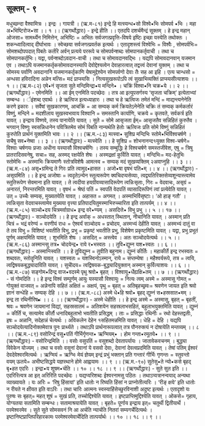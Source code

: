 ## सूक्तम् - ९
मधुच्छन्दा वैश्वामित्रः । इन्द्रः । गायत्री । 
(ऋ.म-८१) 
इन्द्रे हि मत्स्यन्ध•सो विश्वे•भिः सोमपर्व •भिः । 
महा अ•भिष्टिरोज•सा  ।। १ ।। 
(ऋगर्थोद्धारः) - इन्द्रे हीति ।। एतदपि दशर्चमैन्द्रं सूक्तम् । हे इन्द्र  महान् ओजसा= सामर्थ्येन निमित्तेन, अभिष्टिः = अभितः सर्वजगत्प्रवृत्ति-विषये इष्टिः इच्छा यस्येति तथोक्तः । शकन्ध्वादित्वाद् दीर्घाभावः ।  स्वेच्छया  सर्वजगत्प्रवर्तक  इत्यर्थः  । एतादृशस्त्वं विश्वेभिः =  विश्वैः , सोमपर्वभिः= सोमशब्दोपपदात् पिबतेः कर्तरि अर्वन्  प्रत्यये पररूपे  च  सोमपर्वन्शब्दः  सोमपानकर्तृवाची  । तथा च सोमपानकर्तृभिः। यद्वा, पर्वन्शब्दोऽवदान-वाची । तथा च सोमावदानवद्भिः । यद्यपि सोमावदानवान् यजमान एव । तथाऽपि यजमानकर्तृकसोमावदानस्यापि देवोद्देश्यत्वेन देवाहारत्वात् तद्वत्त्वं देवानां युक्तम् । तथा च सोमस्य पर्वाणि अवदानानि यजमानकर्तृकाणि येषामुद्देश्येन सोमपर्वणो देवाः तैः सह आ इहि । एत्य चान्धसो = अन्धसा हविरादिना अन्नेन मत्सि= मदं प्राप्स्यसि । नित्यसुखरूपोऽपि त्वं सुखाभिव्यक्तिं  प्राप्स्यसीत्याशयः ।। १ ।। 
(ऋ.म-८२) 
एमे•नं सृजता सुते मन्दिमिन्द्रा•य मन्दिने• । 
चक्रिं विश्वा•नि चक्र•ये   ।। २ ।। 
(ऋगर्थोद्धारः) - एमेनमिति ।। आ ईम् एनमिति पदच्छेदः । तत्र आ इत्युपसर्गस्य ‘सृजता चक्रिम्’ इत्येताभ्यां सम्बन्धः । र्इंशब्द एवार्थः । हे ऋत्विज इत्यध्याहारः । तथा च हे ऋत्विजः  तमेतं मन्दिं = माद्यन्त्यनेनेति करणे इकारः । सर्वेषां सुखकारणम्, आचक्रिं = आ सम्यक् कर्म क्रियतेऽनेनेति चक्रिः तं सम्यक् कर्मकर्तारं विष्णुं, मन्दिने = मदशीलाय सुखस्वभावाय विश्वानि = समस्तानि कार्याणि, चक्रये = कृतवते, सर्वकर्त्र  इति यावत् । इन्द्राय विष्णवे, तस्य पानायेति यावत् । सुते = सोमे आसृजता ईम्= आसृजतैव सन्निहितं कुरुतैव । भगवान् विष्णुः स्वसन्निधानेन पवित्रितमेव सोमं पिबति नान्यथेति हेतोः ऋत्विजः प्रति सोमे विष्णुं सन्निहितं कुरुतेति प्रार्थनं युक्तमिति भावः ।। २ ।।
(ऋ.म.-८३)
मत्स्वा• सुशिप्र मन्दिभिः स्तोमे•भिर्विश्वचर्षणे । 
सचैषु सव•नेष्वा ।। ३ ।। 
(ऋगर्थोद्धारः) - मत्स्वेति ।। हे सुशिप्र = शोभनानन्द१युक्त  विश्व-चर्षणे= विश्वाः चर्षणयः प्रजाः अधीना यस्यासौ विश्वचर्षणिः । तस्य सम्बुद्धिः हे विश्वचर्षणे समस्तजीवेश, एषु = त्रिषु प्रातरादिसवनेषु, सचा= सह, अस्मद् रक्षयेति शेषः । अस्मद्रक्षां कुर्विति यावत् । मन्दिभिः= मद-हेतुभिः स्तोमेभिः = अस्माभिः क्रियमाणैः स्तोत्रविशेषैः  आमत्स्व = सम्यक् मदं सुखव्यक्तिम् २अवाप्नुहि ।। ३ ।।
(ऋ.म.-८४) 
असृ•ग्रमिन्द्र ते गिरः प्रति त्वामुद•हासत ।
अजो•षा वृषभं पति•म् ।। ४ ।। 
(ऋगर्थोद्धारः) - असृग्रमिति ।। हे इन्द्र  अजोषाः = त्वदृतेऽन्येन स्तुत्यरूपेण क्वचिदप्यसेव्याः, त्वद्व्यतिरिक्तसेव्यशून्यास्त्वामेव स्तुतिरूपेण सेवमाना इति यावत् । ते त्वदीया हयग्रीवव्यासादिरूपेण त्वन्निःसृताः, गिरः = वेदवाचः, असृग्रं = अनारतं, निरन्तरमिति यावत् । वृषभं = श्रेष्ठं पतिं = स्वपतिं वेदपतिं व्यासादिरूपिणं त्वां प्रत्येवेति यावत् । उत् = उच्चैः सम्यक्, मुख्यतयेति यावत् । अहासत = अगमत् । अस्माभिर्विसृष्टाः। ‘ओ हाङ् गतौ’ । त्वन्निःसृता वेदवाचस्त्वामेव मुख्यया वृत्त्या प्रतिपादयितुमस्माभिरुच्चारिता इति तात्पर्यम् ।। ४ ।। 
(ऋ.म.-८५) 
सञ्चो•दय चित्रमर्वाग्राध• इन्द्र वरे•ण्यम् ।
असदित्ते• विभु प्रभु  ।। ५ ।। १७ ।।
(ऋगर्थोद्धारः) - सञ्चोदयेति ।। हे इन्द्र  अर्वाक् = अधस्तात् स्थितान्, नीचानिति यावत् । अस्मान् प्रति चित्रं = भद्रं वरेण्यं = वरणीयं राधः =  ऐश्वर्यं सञ्चोदय = प्रचोदय, अस्मभ्यं देहीति यावत् । अस्मभ्यं दातुं वा ते तव विभु = विशिष्टं भवतीति विभु, प्रभु = प्रकृष्टं भवतीति प्रभु, विशेषेण प्रकृष्टमिति  यावत् । यद्वा, प्रभु प्रभूतं पूर्णम् अक्षयमिति यावत् । शुभमिति शेषः । असदित् = अस्त्वेव । अतः सञ्चोदयेत्यर्थः ।। ५ ।।
(ऋ.म.-८६) 
अस्मान्त्सु तत्र• चोदयेन्द्र• राये र•भस्वतः ।।
तुवि•द्युम्न यश•स्वतः    ।। ६ ।। 
(ऋगर्थोद्धारः) - अस्मान्त्स्विति ।। हे  तुुविद्युम्न  = तुवीति बहुनाम। द्युम्नं कीर्तिः । महाकीर्ते इन्द्र  रभस्वतः = शब्दवतः, स्तोतॄनिति यावत् । यशस्वतः = यशस्विनोऽस्मान्, राये = सप्तम्येषा । महैश्वर्यरूपे, तत्र = त्वयि,  त्वद्विषयकबुद्ध्यादाविति यावत् ।  सुचोेदय= त्वद्विषयक-बुद्ध्यादियुक्तान् अस्मान् कुर्वित्याशयः ।। ६ ।।
(ऋ.म.-८७) 
सङ्गोम•दिन्द्र वाज•वदस्मे पृथु श्रवो• बृहत् ।
विश्वायु•र्धेह्यक्षि•तम्   ।। ७ ।। 
(ऋगर्थोद्धारः) - सं गोमदिति ।। हे इन्द्र  विश्वं सम्पूर्णम् आयुः यस्यासौ विश्वायुः = नित्यः त्वम् अस्मे = अस्मासु गोमत् = गोयुक्तं  वाजवत् = अन्नेनापि सहितं अक्षितं = अक्षयं, पृथु = बृहत् = अतिबृहच्छ्रवः= श्रवणेन जायत इति श्रवो ज्ञानं सन्धेहि = सम्यक् देहि ।। ७ ।। 
(ऋ.म.-८८) 
अस्मे धे•हि श्रवो• बृहद् द्युम्नं स•हस्रसात•मम् ।
इन्द्र ता रथिनीरिष•ः      ।। ८ ।। 
(ऋगर्थोद्धारः) - अस्मे धेहीति ।। हे इन्द्र  अस्मे = अस्मासु, बृहत् = बृहतीं, श्रवः = श्रवणेन जायमानां विद्यां, सहस्रसातमं = अतिशयेन सहस्रलाभसहितं, बहुलाभयुक्तमिति यावत् । द्युम्नं = कीर्तिं च, सत्यामेव कीर्तौ धनादिबहुलाभो भवतीति प्रसिद्धम् । ताः = प्रसिद्धाः रथिनीः = रथो देहस्तद्वतीः, इषः = अन्नानि, सदेहान्नं चेत्यर्थः । अविकलेन देहेन १सहितमन्नमिति यावत् । धेहि = देहि  । यद्यपि  सञ्चोदयेत्यादिनोक्तमेवात्र पुनः प्रार्थ्यते । तथाऽपि प्रार्थनारूपत्वात् तत्र  पौनरुक्त्यं  न  दोषायेति मन्तव्यम् ।। ८ ।। 
(ऋ.म.-८९) 
वसोरिन्द्रं वसु•पतिं गीर्भिर्गृणन्त• ऋग्मियम्• । 
होम गन्ता•रमूतये• ।। ९ ।।
(ऋगर्थोद्धारः) - वसोरिन्द्रमिति ।। वसोः वसुपतिं = वसुशब्दो देवतापर्यायः । जातावेकवचनम् । बुद्ध्या विवेकेन योज्यम् । तथा च वसोः वसूनां देवानां ये वसवो  देवाः, देवानां देवत्वप्रदमिति यावत् । तेषां पतिम् ईश्वरं देवदेवेश्वरमित्यर्थः । ऋग्मियं = ऋग्भिः मेयं ज्ञेयम् इन्द्रं प्रभुं भक्तान् प्रति गन्तारं गीर्भिः गृणन्तः = स्तुवन्तो वयम् ऊतये= अभीष्टसिद्धये यज्ञस्थाने होमे आह्वयामः ।। ९ ।।
(ऋ.म.-९०) 
सुतेसु•ते न्यो•कसे बृहद् बृ•हत एदरिः ।
इन्द्रा•य शूषम•र्चति ।। १० ।। १८ ।। ९ ।। 
(ऋगर्थोद्धारः) - सुते सुत इति ।। एदरिरित्यत्र आ इत् अरिरिति पदच्छेदः । यद्यप्यरिशब्दः ईश्वरनामसु पठितः । तथाऽप्यत्रानन्वयाद् अन्यथा व्याख्यायते । यः अरिः = ‘रिषु हिंसायां’ इति धातोः न रिष्यति हिंसां न प्राप्नोतीत्यरिः । ‘रीङ्  क्षये’ इति धातोः न रीयते न क्षीयत इति वाऽरिः । तथा चारिः आत्मनः स्वस्याहिंसेच्छुरविनाशी अदुष्ट इत्यर्थः । एतादृशो यः पुरुषः सः बृहत्= महत् शूषं = सुखं प्रति, तच्चोद्दिश्येति यावत् । इष्टप्राप्तिमुद्दिश्येति यावत् । ओकसे= गृहाय, योग्यतया सतामिति सम्बन्धः। सतामाश्रयायेति यावत् । बृहते= पूर्णाय इन्द्राय इत्= चतुर्थी द्वितीयार्थे । परमेश्वरमेव । सुते सुते सोमसवनं नि आ अर्चति न्यार्चति नितरां सम्यगर्चेदित्यर्थः । इष्टानिष्टप्राप्तिपरिहारकामः परमेश्वरमेवार्चेदिति तात्पर्यार्थः ।। १० ।। १८ ।। ९ ।। 
